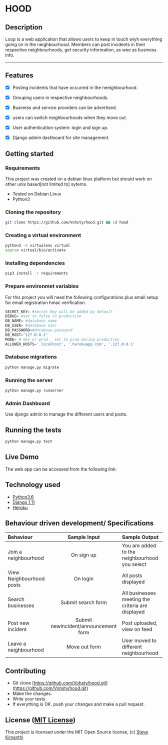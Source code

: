 HOOD
===================
## Description
Loop is a web application that allows users to keep in touch wiyh everything going on in the neighbourhood. Members can post incidents in their respective neighbourhoods, get security information, as wee as business info.

------------------------------------------------------------------------

## Features

+ [x] Posting incidents that have occurred in the neeighbourhood.
+ [x] Grouping users in respective neighbourhoods.
+ [x] Business and service providers can be advertised.
+ [x] users can switch neighbourhoods when they move out.
+ [x] User authentication system: login and sign up.
+ [x] Django admin dashboard for site management.



## Getting started

### Requirements
This project was created on a debian linux platform but should work on other unix based[not limited to] sytems.
* Tested on Debian Linux
* Python3

### Cloning the repository
```bash
git clone https://github.com/Vohsty/hood.git && cd hood
```

### Creating a virtual environment

```bash
python3 -m virtualenv virtual
source virtual/bin/activate
```
### Installing dependencies
```bash
pip3 install -r requirements
```

### Prepare environmet variables
For this project you will need the following configurations plus email setup for email registration hmac verification.
```python
SECRET_KEY= #secret key will be added by default
DEBUG= #set to false in production
DB_NAME= #database name
DB_USER= #database user
DB_PASSWORD=#database password
DB_HOST="127.0.0.1"
MODE= # dev or prod , set to prod during production
ALLOWED_HOSTS='.localhost', '.herokuapp.com', '.127.0.0.1'
```

### Database migrations

```bash
python manage.py migrate
```

### Running the server
```bash
python manage.py runserver
```

### Admin Dashboard
Use django admin to manage the different users and posts.


## Running the tests
```bash
python manage.py test
```

## Live Demo

The web app can be accessed from the following link:



## Technology used

* [Python3.6](https://www.python.org/)
* [Django 1.11](https://www.djangoproject.com/)
* [Heroku](https://heroku.com)

## Behaviour driven development/ Specifications

| Behaviour |  Sample Input | Sample Output |
| :---------------- | :---------------: | :------------------ |
| Join a neighbourhood| On sign up | You are added to the neighbourhood you select |
| View Neighbourhood posts| On login | All posts displayed |
| Search businesses| Submit search form | All businesses meeting the criteria are displayed|
| Post new incident | Submit newincident/announcement form| Post uploaded, view on feed|
| Leave a neighbourhood | Move out form | User moved to different neighbourhood|



## Contributing

- Git clone [https://github.com/Vohsty/hood.git](https://github.com/Vohsty/hood.git)
- Make the changes.
- Write your tests.
- If everything is OK. push your changes and make a pull request.

## License ([MIT License](http://choosealicense.com/licenses/mit/))
This project is licensed under the MIT Open Source license, (c) [Steve Kimanthi](https://github.com/Vohsty/)
